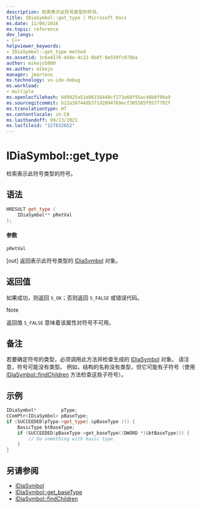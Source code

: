 ```yaml
---
description: 检索表示此符号类型的符号。
title: IDiaSymbol::get_type | Microsoft Docs
ms.date: 11/04/2016
ms.topic: reference
dev_langs:
- C++
helpviewer_keywords:
- IDiaSymbol::get_type method
ms.assetid: 1c6a4176-dd4e-4c22-8b8f-0e559fc078ba
author: mikejo5000
ms.author: mikejo
manager: jmartens
ms.technology: vs-ide-debug
ms.workload:
- multiple
ms.openlocfilehash: 6d9025a51e06158448cf273a60f95ac40b8f99a9
ms.sourcegitcommit: b12a38744db371d2894769ecf305585f9577792f
ms.translationtype: HT
ms.contentlocale: zh-CN
ms.lasthandoff: 09/13/2021
ms.locfileid: "127832652"
---
```

# <a name="idiasymbolget_type"></a>IDiaSymbol::get_type
检索表示此符号类型的符号。

## <a name="syntax"></a>语法

```C++
HRESULT get_type (
    IDiaSymbol** pRetVal
);
```

#### <a name="parameters"></a>参数
`pRetVal`

[out] 返回表示此符号类型的 [IDiaSymbol](../../debugger/debug-interface-access/idiasymbol.md) 对象。

## <a name="return-value"></a>返回值
如果成功，则返回 `S_OK`；否则返回 `S_FALSE` 或错误代码。

> [!NOTE]
> 返回值 `S_FALSE` 意味着该属性对符号不可用。

## <a name="remarks"></a>备注
若要确定符号的类型，必须调用此方法并检查生成的 [IDiaSymbol](../../debugger/debug-interface-access/idiasymbol.md) 对象。 请注意，符号可能没有类型。 例如，结构的名称没有类型，但它可能有子符号（使用 [IDiaSymbol::findChildren](../../debugger/debug-interface-access/idiasymbol-findchildren.md) 方法检查这些子符号）。

## <a name="example"></a>示例

```C++
IDiaSymbol*         pType;
CComPtr<IDiaSymbol> pBaseType;
if (SUCCEEDED(pType->get_type( &pBaseType ))) {
    BasicType btBaseType;
    if (SUCCEEDED(pBaseType->get_baseType((DWORD *)&btBaseType))) {
        // Do something with basic type.
    }
}
```

## <a name="see-also"></a>另请参阅
- [IDiaSymbol](../../debugger/debug-interface-access/idiasymbol.md)
- [IDiaSymbol::get_baseType](../../debugger/debug-interface-access/idiasymbol-get-basetype.md)
- [IDiaSymbol::findChildren](../../debugger/debug-interface-access/idiasymbol-findchildren.md)
